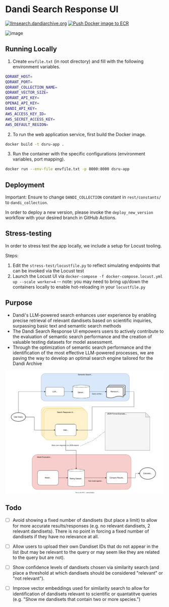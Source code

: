 # Dandi Search Response UI

[![llmsearch.dandiarchive.org](https://img.shields.io/badge/dandiarchive-llmsearch-<COLOR>?style=flat&color=blue)](https://llmsearch.dandiarchive.org/)
[![Push Docker image to ECR](https://github.com/jamino30/dandi-search-response-ui/actions/workflows/deploy_new_version.yml/badge.svg)](https://github.com/jamino30/dandi-search-response-ui/actions/workflows/deploy_new_version.yml)

![image](media/ui-demo.gif)

## Running Locally

1. Create ```envfile.txt``` (in root directory) and fill with the following environment variables.
```bash
QDRANT_HOST=
QDRANT_PORT=
QDRANT_COLLECTION_NAME=
QDRANT_VECTOR_SIZE=
QDRANT_API_KEY=
OPENAI_API_KEY=
DANDI_API_KEY=
AWS_ACCESS_KEY_ID=
AWS_SECRET_ACCESS_KEY=
AWS_DEFAULT_REGION=
```

2. To run the web application service, first build the Docker image.

```bash
docker build -t dsru-app .
```

3. Run the container with the specific configurations (environment variables, port mapping).

```bash
docker run --env-file envfile.txt -p 8000:8000 dsru-app
```

## Deployment

Important: Ensure to change `DANDI_COLLECTION` constant in `rest/constants/` to `dandi_collection`.

In order to deploy a new version, please invoke the `deploy_new_version` workflow with your desired branch in 
GitHub Actions.

## Stress-testing

In order to stress test the app locally, we include a setup for Locust tooling.

Steps:

1. Edit the `stress-test/locustfile.py` to reflect simulating endpoints that can be invoked via the Locust test
2. Launch the Locust UI via `docker-compose -f docker-compose.locust.yml up --scale worker=4` -- note: you may need to bring up/down the containers locally to enable hot-reloading in your `locustfile.py`

## Purpose

- Dandi's LLM-powered search enhances user experience by enabling precise retrieval of relevant dandisets based on scientific inquiries, surpassing basic text and semantic search methods
- The Dandi Search Response UI empowers users to actively contribute to the evaluation of semantic search performance and the creation of valuable testing datasets for model assessment.
- Through the optimization of semantic search performance and the identification of the most effective LLM-powered processes, we are paving the way to develop an optimal search engine tailored for the Dandi Archive

<img src="media/llm-search.drawio.svg" alt="LLM Search Roadmap">

## Todo

- [ ] Avoid showing a fixed number of dandisets (but place a limit) to allow for more accurate results/responses (e.g. no relevant dandisets, 2 relevant dandisets). There is no point in forcing a fixed number of dandisets if they have no relevance at all.
- [ ] Allow users to upload their own Dandiset IDs that do not appear in the list (but may be relevant to the query or may seem like they are related to the query but are not).
- [ ] Show confidence levels of dandisets chosen via similarity search (and place a threshold at which dandisets should be considered "relevant" or "not relevant").
- [ ] Improve vector embeddings used for similarity search to allow for identification of dandisets relevant to scientific or quantatitve queries (e.g. "Show me dandisets that contain two or more species.")

